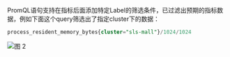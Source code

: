 PromQL语句支持在指标后面添加特定Label的筛选条件，已过滤出预期的指标数据，例如下面这个query筛选出了指定cluster下的数据：
```SQL
process_resident_memory_bytes{cluster="sls-mall"}/1024/1024
```


![图 2](/img/src/metrics/index/e8741a93df5684c44a49ad0967d7001dc7383bc3bfec19017eac77305b01ead0.png)  
